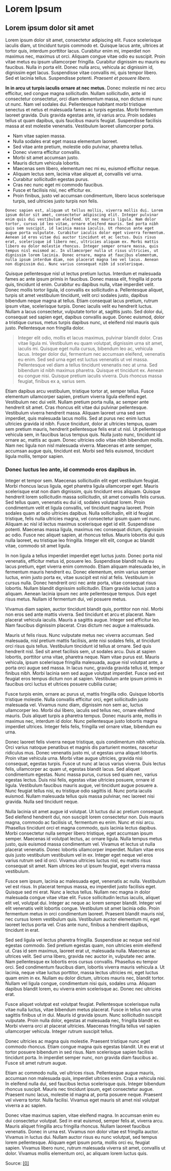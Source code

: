 # Lorem Ipsum

## Lorem ipsum dolor sit amet

Lorem ipsum dolor sit amet, consectetur adipiscing elit. Fusce scelerisque iaculis diam, ut tincidunt turpis commodo et. Quisque lacus ante, ultrices at tortor quis, interdum porttitor lacus. Curabitur enim mi, imperdiet non maximus nec, maximus ut orci. Aliquam congue vitae odio eu suscipit. Proin vitae metus eu ipsum ullamcorper fringilla. Curabitur dignissim eu mauris eu faucibus. Nulla in porta elit. Donec nulla arcu, vehicula ac dignissim id, dignissim eget lacus. Suspendisse vitae convallis mi, quis tempor libero. Sed et lacinia tellus. Suspendisse potenti. *Praesent et posuere libero.*

**In in arcu ut turpis iaculis ornare at nec metus.** Donec molestie mi nec arcu efficitur, sed congue magna sollicitudin. Nullam sollicitudin, ante id consectetur consectetur, orci diam elementum massa, non dictum mi nunc ut nunc. Nam vel sodales dui. Pellentesque habitant morbi tristique senectus et netus et malesuada fames ac turpis egestas. Morbi fermentum laoreet gravida. Duis gravida egestas ante, id varius arcu. Proin sodales tellus ut quam dapibus, quis faucibus mauris feugiat. Suspendisse facilisis massa at est molestie venenatis. Vestibulum laoreet ullamcorper porta.

- Nam vitae sapien massa. 
- Nulla sodales erat eget massa elementum laoreet. 
- Sed vitae ante pretium, molestie odio pulvinar, pharetra tellus. 
- Donec viverra efficitur convallis. 
- Morbi sit amet accumsan justo. 
- Mauris dictum vehicula lobortis. 
- Maecenas sem libero, elementum nec mi eu, euismod efficitur neque. 
- Aliquam lectus sem, lacinia vitae aliquet at, convallis vel urna. 
- Curabitur sollicitudin egestas purus. 
- Cras nec nunc eget mi commodo faucibus. 
- Fusce et facilisis nisi, nec efficitur ex. 
- Proin finibus, justo vel accumsan condimentum, libero lacus scelerisque turpis, sed ultricies justo turpis non felis.

```
Donec sapien est, aliquam ut tellus mollis, viverra mollis dui. Lorem ipsum dolor sit amet, consectetur adipiscing elit. Integer pulvinar enim quis dui vestibulum eleifend. Ut nec mauris ligula. Nam dolor tortor, cursus id leo vitae, ornare eleifend mauris. Sed porta nibh quis sem suscipit, id lacinia massa iaculis. Ut rhoncus ante eget augue porta vulputate. Curabitur iaculis dolor eget viverra fermentum. Aenean id eros vitae dui auctor tincidunt et ac lectus. Duis risus erat, scelerisque id libero nec, ultricies aliquam ex. Morbi mattis libero eu dolor molestie rhoncus. Integer semper ornare massa, quis tempus nisl euismod ac. In ullamcorper nulla ut risus ultricies, ut dignissim lorem lacinia. Donec ornare, magna at faucibus elementum, nulla ipsum interdum diam, non placerat magna leo vel lacus. Aenean non dignissim dui. Nunc varius consequat nibh id scelerisque.
```

Quisque pellentesque nisl ut lectus pretium luctus. Interdum et malesuada fames ac ante ipsum primis in faucibus. Donec massa elit, fringilla id porta quis, tincidunt id enim. Curabitur eu dapibus nulla, vitae imperdiet velit. Donec mollis tortor ligula, id convallis ex sollicitudin a. Pellentesque aliquet, turpis sit amet vestibulum tincidunt, velit orci sodales justo, dapibus bibendum neque magna at tellus. Etiam consequat lacus pretium, rutrum ipsum vitae, scelerisque turpis. Donec iaculis velit eu hendrerit luctus. Nullam a lacus consectetur, vulputate tortor at, sagittis justo. Sed dolor dui, consequat sed sapien eget, dapibus convallis augue. Donec euismod, dolor a tristique cursus, metus turpis dapibus nunc, ut eleifend nisl mauris quis justo. Pellentesque non fringilla dolor.

> Integer elit odio, mollis et lacus maximus, pulvinar blandit dolor. Cras vitae ligula mi. Vestibulum eu quam volutpat, dignissim urna sit amet, iaculis mi. Quisque eget nulla cursus, bibendum leo ac, vehicula lacus. Integer dolor dui, fermentum nec accumsan eleifend, venenatis eu enim. Sed sed urna eget est luctus venenatis ut vel massa. Pellentesque vel diam a tellus tincidunt venenatis nec at urna. Sed bibendum id nibh maximus pharetra. Quisque et tincidunt ex. Aenean eu congue nisi. Quisque pretium iaculis viverra. Duis rhoncus massa feugiat, finibus ex a, varius sem.

Etiam dapibus arcu vestibulum, tristique tortor at, semper tellus. Fusce elementum ullamcorper sapien, pretium viverra ligula eleifend eget. Vestibulum nec dui velit. Nullam pretium porta nulla, ac semper ante hendrerit sit amet. Cras rhoncus elit vitae dui pulvinar pellentesque. Vestibulum viverra hendrerit massa. Aliquam laoreet urna sed sem imperdiet, quis malesuada lacus mollis. Sed at purus nec enim luctus ultricies gravida id nibh. Fusce tincidunt, dolor at ultricies tempus, quam sem pretium mauris, hendrerit pellentesque felis erat ut nisl. Ut pellentesque vehicula sem, in faucibus lacus tempus quis. Nulla justo nunc, tincidunt id ornare ac, mattis ac quam. Donec ultricies odio vitae nibh bibendum mollis. Nam nec ligula non nisl malesuada viverra. Maecenas et ante semper, accumsan augue quis, tincidunt est. Morbi sed felis euismod, tincidunt ligula mollis, tempor sapien.

### Donec luctus leo ante, id commodo eros dapibus in. 

Integer et tempor sem. Maecenas sollicitudin elit eget vestibulum feugiat. Morbi rhoncus lacus ligula, eget pharetra ligula ullamcorper eget. Mauris scelerisque erat non diam dignissim, quis tincidunt eros aliquam. Quisque hendrerit lorem sollicitudin massa sollicitudin, sit amet convallis felis cursus. Sed tellus quam, venenatis eu dui id, sodales volutpat lorem. Proin condimentum velit et ligula convallis, vel tincidunt magna laoreet. Proin sodales quam at odio ultricies dapibus. Nulla sollicitudin, elit id feugiat tristique, felis nulla ultricies magna, vel consectetur ipsum quam vel nunc. Aliquam ac nisl id lectus maximus scelerisque eget id elit. Suspendisse potenti. Maecenas massa ligula, maximus nec consequat dictum, dignissim ac odio. Fusce nec aliquet sapien, at rhoncus tellus. Mauris lobortis dui quis nulla laoreet, eu tristique leo fringilla. Integer elit elit, congue ac blandit vitae, commodo sit amet ligula.

In non ligula a tellus imperdiet imperdiet eget luctus justo. Donec porta nisl venenatis, efficitur metus id, posuere leo. Suspendisse blandit nulla eu lacus pretium, eget viverra enim commodo. Etiam aliquam malesuada leo, in fermentum mauris hendrerit eu. Donec elementum, enim varius semper luctus, enim justo porta ex, vitae suscipit est nisl at felis. Vestibulum in cursus nulla. Donec hendrerit orci nec ante porta, vitae consequat risus lobortis. Nullam blandit dignissim sollicitudin. Etiam gravida luctus justo a aliquam. Aenean lacinia ipsum nec ante pellentesque tempus. Duis eget risus metus. Nullam id fermentum dui, vel posuere metus.

Vivamus diam sapien, auctor tincidunt blandit quis, porttitor non nisl. Morbi non eros sed ante mattis viverra. Sed tincidunt et arcu et placerat. Nam placerat vehicula iaculis. Mauris a sagittis augue. Integer sed efficitur leo. Nam faucibus dignissim placerat. Cras dictum nec augue a malesuada.

Mauris ut felis risus. Nunc vulputate metus nec viverra accumsan. Sed malesuada, nisl pretium mattis facilisis, ante nisi sodales felis, at tincidunt orci risus quis tellus. Vestibulum tincidunt id tellus at ornare. Sed quis hendrerit nisl. Sed sit amet facilisis sem, ut sodales arcu. Duis at sapien lobortis, porttitor urna vitae, pharetra neque. Nam vitae purus est. Mauris vehicula, ipsum scelerisque fringilla malesuada, augue nisl volutpat ante, a porta orci augue sed massa. In lacus nunc, gravida gravida tellus id, tempor finibus nibh. Morbi lacinia sem sed augue volutpat imperdiet. Fusce sed est feugiat eros tempus dictum non at sapien. Vestibulum ante ipsum primis in faucibus orci luctus et ultrices posuere cubilia curae;

Fusce turpis enim, ornare ac purus ut, mattis fringilla odio. Quisque lobortis tristique molestie. Nulla convallis efficitur orci, eget sollicitudin justo malesuada vel. Vivamus nunc diam, dignissim non sem ac, luctus ullamcorper leo. Morbi dui libero, iaculis sed tellus nec, ornare eleifend mauris. Duis aliquet turpis a pharetra tempus. Donec mauris ante, mollis in maximus nec, interdum id dolor. Nunc pellentesque justo lobortis magna imperdiet ultrices. Integer felis felis, fringilla vel ornare vitae, bibendum eu urna.

Donec laoreet felis viverra neque tristique, quis condimentum nibh vehicula. Orci varius natoque penatibus et magnis dis parturient montes, nascetur ridiculus mus. Donec venenatis justo mi, ut egestas urna aliquet lobortis. Proin vitae vehicula urna. Morbi vitae augue ultricies, gravida nisi consequat, egestas turpis. Fusce ut nunc at lacus varius viverra. Duis lectus felis, ullamcorper ac quam ut, egestas blandit lacus. Sed aliquet condimentum egestas. Nunc massa purus, cursus sed quam nec, varius egestas lectus. Duis nisi felis, egestas vitae ultricies posuere, ornare id ligula. Vestibulum faucibus mauris augue, vel tincidunt augue posuere a. Nunc feugiat tellus nisi, eu tristique odio sagittis id. Nunc porta iaculis euismod. Nullam malesuada tellus quis massa pulvinar, nec laoreet nisi gravida. Nulla sed tincidunt neque.

Nulla lacinia sit amet augue id volutpat. Ut luctus dui ac pretium consequat. Sed eleifend hendrerit dui, non suscipit lorem consectetur non. Duis mauris magna, commodo ac facilisis ut, fermentum eu enim. Nunc et nisi arcu. Phasellus tincidunt orci et magna commodo, quis lacinia lectus dapibus. Morbi consectetur nulla semper libero tristique, eget accumsan ipsum semper. Maecenas id volutpat lectus, ac ornare ligula. Nulla tempus metus justo, quis euismod massa condimentum vel. Vivamus et lectus ut nulla placerat venenatis. Donec lobortis ullamcorper imperdiet. Nullam vitae eros quis justo vestibulum vestibulum vel in ex. Integer eget neque vel eros varius rutrum sed id orci. Vivamus ultricies luctus nisl, eu mattis risus consequat sit amet. Nam ultrices leo ut ipsum feugiat, eget viverra massa vestibulum.

Fusce sem ipsum, lacinia ac malesuada eget, venenatis ac nulla. Vestibulum vel est risus. In placerat tempus massa, eu imperdiet justo facilisis eget. Quisque sed mi erat. Nunc a lectus tellus. Nullam nec magna in dolor malesuada congue vitae vitae elit. Fusce sollicitudin lectus iaculis, aliquet elit vel, volutpat dui. Integer ac neque ac lorem semper blandit. Integer vel elit venenatis velit lobortis congue. Vestibulum sit amet lacinia odio. Proin fermentum metus in orci condimentum laoreet. Praesent blandit mauris nisl, nec cursus lorem vestibulum quis. Vestibulum auctor elementum mi, eget laoreet lectus porta vel. Cras ante nunc, finibus a hendrerit dapibus, tincidunt in erat.

Sed sed ligula vel lectus pharetra fringilla. Suspendisse ac neque sed nisl egestas commodo. Sed pretium egestas quam, non ultricies enim eleifend ut. Cras id sem maximus, laoreet erat ut, malesuada nulla. Maecenas ac ultrices velit. Sed urna libero, gravida nec auctor in, vulputate nec ante. Nam pellentesque ex lobortis eros cursus convallis. Phasellus eu tempor orci. Sed condimentum faucibus diam, lobortis viverra mauris vehicula a. Ut lacinia, neque vitae luctus porttitor, massa lectus ultricies mi, eget luctus quam enim in ex. Nullam eu dolor dictum, ultrices mauris nec, blandit tortor. Nullam vel ligula congue, condimentum nisi quis, sodales urna. Aliquam dapibus blandit lorem, eu viverra enim scelerisque ac. Donec nec ultricies erat.

Fusce aliquet volutpat est volutpat feugiat. Pellentesque scelerisque nulla vitae nulla luctus, vitae bibendum metus placerat. Fusce in tellus non urna sagittis finibus ut in dui. Mauris id gravida ipsum. Nunc sollicitudin suscipit vulputate. Proin nulla dolor, egestas at malesuada nec, fringilla blandit ex. Morbi viverra orci at placerat ultricies. Maecenas fringilla tellus vel sapien ullamcorper vehicula. Integer rutrum suscipit tellus.

Donec ultricies ac magna quis molestie. Praesent tristique nunc eget commodo rhoncus. Etiam congue magna quis egestas blandit. Ut eu erat ut tortor posuere bibendum in sed risus. Nam scelerisque sapien facilisis tincidunt porta. In imperdiet semper nunc, non gravida diam faucibus ac. Fusce sit amet rutrum augue.

Etiam ac commodo nulla, vel ultrices risus. Pellentesque augue mauris, accumsan non malesuada quis, imperdiet ultrices enim. Cras a vehicula nisi. In eleifend nulla dui, sed faucibus lectus scelerisque quis. Integer bibendum rhoncus suscipit. Mauris nec tincidunt ipsum, eget consectetur augue. Praesent nunc lacus, molestie id magna at, porta posuere neque. Praesent vel viverra tortor. Nulla facilisi. Vivamus eget mauris sit amet nisl volutpat viverra a ac sapien.

Donec vitae maximus sapien, vitae eleifend magna. In accumsan enim eu dui consectetur volutpat. Sed in erat euismod, semper felis at, viverra arcu. Mauris aliquet fringilla arcu fringilla rhoncus. Nullam laoreet faucibus venenatis. Donec in urna est. Vivamus non dolor vitae est fringilla auctor. Vivamus in luctus dui. Nullam auctor risus eu nunc volutpat, sed tempus lorem pellentesque. Aliquam eget ipsum porta, mollis orci eu, feugiat sapien. Vivamus libero nunc, rutrum malesuada viverra sit amet, convallis ut dolor. Vivamus mollis elementum orci, ac aliquam lorem luctus quis.

Source: [[0]](https://www.lipsum.com/)

